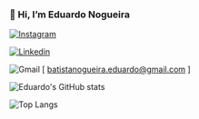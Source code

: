 ### 👋 Hi, I’m Eduardo Nogueira

[![Instagram](https://img.shields.io/badge/Instagram-E4405F?style=for-the-badge&logo=instagram&logoColor=white)](https://www.instagram.com/bnogeduardo/)

[![Linkedin](https://img.shields.io/badge/LinkedIn-0077B5?style=for-the-badge&logo=linkedin&logoColor=white)](https://www.linkedin.com/in/eduardo-batista-nogueira-89046716a/)

![Gmail](https://img.shields.io/badge/Gmail-D14836?style=for-the-badge&logo=gmail&logoColor=white) [ batistanogueira.eduardo@gmail.com ]

![Eduardo's GitHub stats](https://github-readme-stats.vercel.app/api?username=EBatistaNog&show_icons=true&theme=dracula)

![Top Langs](https://github-readme-stats.vercel.app/api/top-langs/?username=EBatistaNog&hide_progress=true)
